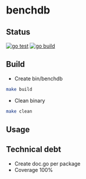 # benchdb

## Status

[![go test](https://github.com/fbac/benchdb/actions/workflows/gotest.yml/badge.svg)](https://github.com/fbac/benchdb/actions/workflows/gotest.yml)
[![go build](https://github.com/fbac/benchdb/actions/workflows/gobuild.yml/badge.svg)](https://github.com/fbac/benchdb/actions/workflows/gobuild.yml)

## Build

- Create bin/benchdb

```bash
make build
```

- Clean binary

```bash
make clean
```

## Usage

## Technical debt

- Create doc.go per package
- Coverage 100%
